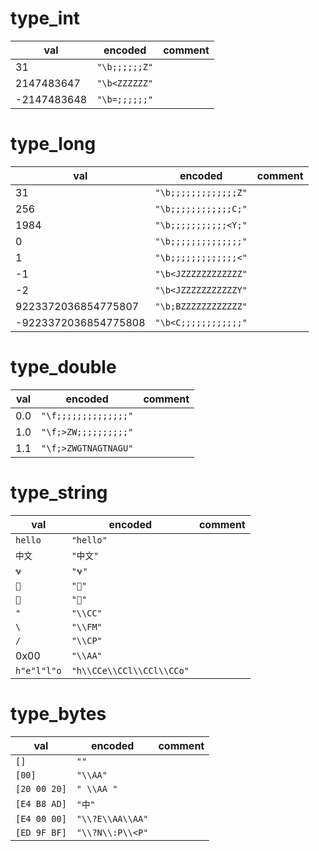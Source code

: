 # type_int

| val  | encoded             | comment |
| ---- | ------------------- | ------- |
| 31  | `"\b;;;;;;Z"` |         |
| 2147483647  | `"\b<ZZZZZZ"` |         |
| -2147483648  | `"\b=;;;;;;"` |         |

# type_long

| val  | encoded             | comment |
| ---- | ------------------- | ------- |
| 31  | `"\b;;;;;;;;;;;;;Z"`            |         |
| 256  | `"\b;;;;;;;;;;;;C;"`            |         |
| 1984 | `"\b;;;;;;;;;;;<Y;"`           |         |
| 0    | `"\b;;;;;;;;;;;;;;"`             |         |
| 1    | `"\b;;;;;;;;;;;;;<"`             |         |
| -1   | `"\b<JZZZZZZZZZZZZ"` |         |
| -2   | `"\b<JZZZZZZZZZZZY"` |         |
| 9223372036854775807   | `"\b;BZZZZZZZZZZZZ"` |         |
| -9223372036854775808   | `"\b<C;;;;;;;;;;;;"` |         |

# type_double

| val  | encoded             | comment |
| ---- | ------------------- | ------- |
| 0.0  | `"\f;;;;;;;;;;;;;;"`               |         |
| 1.0  | `"\f;>ZW;;;;;;;;;;"` |         |
| 1.1  | `"\f;>ZWGTNAGTNAGU"` |         |

# type_string

| val  | encoded             | comment |
| ---- | ------------------- | ------- |
| `hello`  | `"hello"`               |         |
| `中文`  | `"中文"` |         |
| `𐐷` | `"𐐷"` | |
| `𤭢` | `"𤭢"` | |
| `🙏` | `"🙏"` | |
| `"` | `"\\CC"` | |
| `\` | `"\\FM"` | |
| `/` | `"\\CP"` | |
| 0x00 | `"\\AA"` | |
| `h"e"l"l"o` | `"h\\CCe\\CCl\\CCl\\CCo"` | |

# type_bytes

| val | encoded | comment |
| --- | ---     | ---     |
| `[]`  | `""`  |     |
| `[00]`  | `"\\AA"`  |     |
| `[20 00 20]`  | `" \\AA "`  |     |
| `[E4 B8 AD]`  | `"中"`  |     |
| `[E4 00 00]`  | `"\\?E\\AA\\AA"`  |     |
| `[ED 9F BF]`  | `"\\?N\\:P\\<P"`  |     |